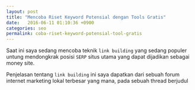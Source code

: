 ```yaml
---
layout: post
title: "Mencoba Riset Keyword Potensial dengan Tools Gratis"
date:   2016-06-11 01:10:36 +0900
categories: seo
permalink: coba-riset-keyword-potensial-tool-gratis
---
```


Saat ini saya sedang mencoba teknik `link building` yang sedang populer untung mendongkrak posisi `SERP` situs
utama yang dapat dijadikan sebagai money site.

Penjelasan tentang `link building` ini saya dapatkan dari sebuah forum internet marketing lokal terbesar yang
mana, pada sebuah thread berjudul 